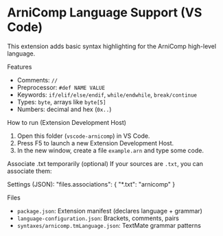 # ArniComp Language Support (VS Code)

This extension adds basic syntax highlighting for the ArniComp high-level language.

Features
- Comments: `//`
- Preprocessor: `#def NAME VALUE`
- Keywords: `if/elif/else/endif`, `while/endwhile`, `break/continue`
- Types: `byte`, arrays like `byte[5]`
- Numbers: decimal and hex (`0x..`)

How to run (Extension Development Host)
1. Open this folder (`vscode-arnicomp`) in VS Code.
2. Press F5 to launch a new Extension Development Host.
3. In the new window, create a file `example.arn` and type some code.

Associate .txt temporarily (optional)
If your sources are `.txt`, you can associate them:

Settings (JSON):
"files.associations": {
	"*.txt": "arnicomp"
}

Files
- `package.json`: Extension manifest (declares language + grammar)
- `language-configuration.json`: Brackets, comments, pairs
- `syntaxes/arnicomp.tmLanguage.json`: TextMate grammar patterns
